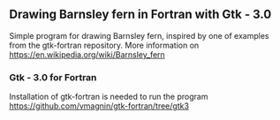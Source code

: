 ## Drawing Barnsley fern in Fortran with Gtk - 3.0
Simple program for drawing Barnsley fern, inspired by one of examples from the gtk-fortran repository.
More information on <https://en.wikipedia.org/wiki/Barnsley_fern>

### Gtk - 3.0 for Fortran
Installation of gtk-fortran is needed to run the program<br>
<https://github.com/vmagnin/gtk-fortran/tree/gtk3>

